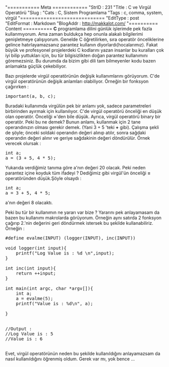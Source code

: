"=========== Meta ============
"StrID : 231
"Title : C ve Virgül Operatörü
"Slug  : 
"Cats  : C, Sistem Programlama
"Tags  : c, comma, system, virgül
"=============================
"EditType   : post
"EditFormat : Markdown
"BlogAddr   : http://makkalot.com/
"========== Content ==========
**C** programlama dilini günlük işlerimde pek fazla kullanmıyorum. Ama
zaman buldukça hep onunla alakalı bilgilerimi genişletmeye çalışıyorum.
Genelde C öğretilirken, sıra operatör önceliklerine gelince hatırlayamazsanız
parantez kullanın diyorlardı(hocalarımız). Fakat büyük ve profesyonel 
projelerdeki C kodlarını yazan insanlar bu kuralları çok iyi bilip
yuttukları için, bu tür bilgisizlikten doğan parantez kullanımını
göremezsiniz. Bu durumda da bizim gibi dili tam bilmeyenler kodu bazen
anlamakta güçlük çekebiliyor.

Bazı projelerde virgül operatörünün değişik kullanımlarını görüyorum.
C'de virgül operatörünün değişik anlamları olabiliyor. Örneğin bir fonksyon
çağırırken :

<pre lang="c">
important(a, b, c);
</pre>

Buradaki kullanımda virgülün pek bir anlamı yok, sadece parametreleri birbirinden
ayırmak için kullanılıyor. C'de virgül operatörü önceliği en düşük olan operatör.
Önceliği **=**'den bile düşük. Ayrıca, virgül operatörü binary bir operatör. Peki bu
ne demek? Bunun anlamı, kullanmak için 2 tane operandınızın olması gerekir demek.
(Yani 3 + 5 'teki **+** gibi). Çalışma şekli de şöyle; önceki soldaki operandın değeri
alınıp atılır, sonra sağdaki operandın değeri alınır ve geriye sağdakinin değeri döndürülür.
Örnek verecek olursak :

<pre lang="c">
int a;
a = (3 + 5, 4 * 5);
</pre>

Yukarıda verdiğimiz tanıma göre a'nın değeri 20 olacak. Peki neden parantez içine
koyduk tüm ifadeyi ? Dediğimiz gibi virgül'ün önceliği **=** operatöründen düşük.Şöyle
olsaydı :
 
<pre lang="c">
int a;
a = 3 + 5, 4 * 5;
</pre>

a'nın değeri 8 olacaktı.

Peki bu tür bir kullanımın ne yararı var bize ? Yararını pek anlayamasam da
bazen bu kullanımı makrolarda görüyorum. Örneğin aynı satırda 2 fonksyon çağırıp
2.'nin değerini geri döndürmek istersek bu şekilde kullanabiliriz. Örneğin :

<pre lang="c">
#define evalme(INPUT) (logger(INPUT), inc(INPUT))

void logger(int input){
    printf("Log Value is : %d \n",input);
}

int inc(int input){
    return ++input;
}

int main(int argc, char *argv[]){
    int a;
    a = evalme(5);
    printf("Value is : %d\n", a); 

}


//Output :
//Log Value is : 5
//Value is : 6

</pre>


Evet, virgül operatörünün neden bu şekilde kullanıldığını anlayamazsam da
nasıl kullanıldığını öğrenmiş oldum. Gerek var mı, yok bence ...
